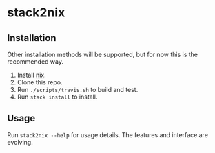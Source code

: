 # stack2nix

## Installation

Other installation methods will be supported, but for now this is the
recommended way.

1. Install [nix](https://nixos.org/nix/).
2. Clone this repo.
3. Run `./scripts/travis.sh` to build and test.
4. Run `stack install` to install.

## Usage

Run `stack2nix --help` for usage details. The features and interface
are evolving.
